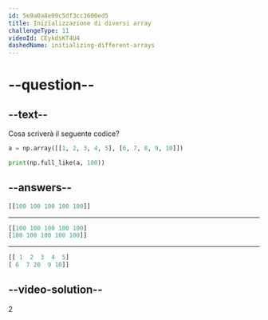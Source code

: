 ```yaml
---
id: 5e9a0a8e09c5df3cc3600ed5
title: Inizializzazione di diversi array
challengeType: 11
videoId: CEykdsKT4U4
dashedName: initializing-different-arrays
---
```


# --question--

## --text--

Cosa scriverà il seguente codice?

```py
a = np.array([[1, 2, 3, 4, 5], [6, 7, 8, 9, 10]])

print(np.full_like(a, 100))
```

## --answers--

```py
[[100 100 100 100 100]]
```

---

```py
[[100 100 100 100 100]
[100 100 100 100 100]]
```

---

```py
[[ 1  2  3  4  5]
[ 6  7 20  9 10]]
```

## --video-solution--

2

